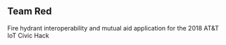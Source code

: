 ## Team Red

Fire hydrant interoperability and mutual aid application for the 2018 AT&T IoT Civic Hack
